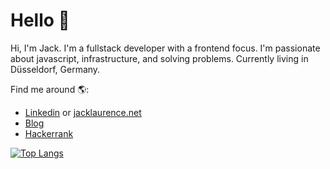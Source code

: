 # Hello 👋

Hi, I'm Jack. I'm a fullstack developer with a frontend focus. I'm passionate about javascript, infrastructure, and solving problems. Currently living in Düsseldorf, Germany. 

Find me around 🌎:

- <a href="https://www.linkedin.com/in/jacklaurence">Linkedin</a> or <a href="https://www.jacklaurence.net">jacklaurence.net</a>
- <a href="https://blog.jacklaurence.net">Blog</a>
- <a href="https://www.hackerrank.com/lawrencetecho">Hackerrank</a>

[![Top Langs](https://github-readme-stats.vercel.app/api/top-langs/?username=jacklaurencegaray&count_private=true&langs_count=15&theme=radical&show_icons=true&hide_border=true)](https://github.com/anuraghazra/github-readme-stats)
